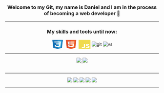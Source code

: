 ### <div align="center">Welcome to my Git, my name is Daniel and I am in the process of becoming a web developer 🐢<hr>

<div align="center">
<h3><strong>My skills and tools until now:</strong></h3>
<p><img align="center" alt="CSS" height="30" width="40" src="https://raw.githubusercontent.com/devicons/devicon/master/icons/css3/css3-original.svg">
<img align="center" alt="HTML" height="30" width="40" src="https://raw.githubusercontent.com/devicons/devicon/master/icons/html5/html5-original.svg">
<img id="js" align="center" alt="Js" height="30" width="40" src="https://raw.githubusercontent.com/devicons/devicon/master/icons/javascript/javascript-plain.svg">
<img align="center" alt="git" height="30" width="70" src="https://img.shields.io/badge/GIT-E44C30?style=for-the-badge&logo=git&logoColor=white">
<img align="center" alt="vs" height="30" width="100" src="https://img.shields.io/badge/Visual_Studio_Code-0078D4?style=for-the-badge&logo=visual%20studio%20code&logoColor=white">   
<hr>
<div align="center">
<a href="https://github.com/jocad7">
<img height="155px" src="https://github-readme-stats.vercel.app/api?username=jocad7&show_icons=true&theme=dark&include_all_commits=true&count_private=true"/>
<img height="155px" src="https://github-readme-stats.vercel.app/api/top-langs/?username=jocad7&layout=compact&theme=dark"/>  
</div> 
<br><hr>  
<div> 
<a href="https://www.reddit.com/user/Jacod7" target="_blank"><img src="https://img.shields.io/badge/Reddit-%23FF4500.svg?style=for-the-badge&logo=Reddit&logoColor=white" target="_blank"></a>
<a href="https://www.instagram.com/valiantd7/" target="_blank"><img src="https://img.shields.io/badge/-Instagram-%23E4405F?style=for-the-badge&logo=instagram&logoColor=purple" target="_blank"></a>
<a href="https://twitter.com/Stoic_Cstllo" target="_blank"><img src="https://img.shields.io/badge/Twitter-1DA1F2?style=for-the-badge&logo=twitter&logoColor=gray"target=_blank"></a>
<a href="https://www.freecodecamp.org/JoseDanielC" target="_blank"><img src="https://img.shields.io/badge/Freecodecamp-%23123.svg?&style=for-the-badge&logo=freecodecamp&logoColor=white"></a>
<a href="https://www.linkedin.com/in/j-daniel-castillo-38537122a" target="_blank"><img src="https://img.shields.io/badge/LinkedIn-0077B5?style=for-the-badge&logo=linkedin&logoColor=white" target="_blank"></a>
<br><hr>


    
